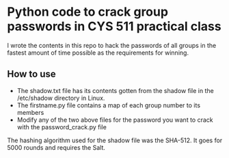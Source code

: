# Python code to crack group passwords in CYS 511 practical class

I wrote the contents in this repo to hack the passwords of all groups in the fastest amount of time
possible as the requirements for winning. 

## How to use
- The shadow.txt file has its contents gotten from the shadow file in the /etc/shadow directory in Linux.
- The firstname.py file contains a map of each group number to its members
- Modify any of the two above files for the password you want to crack with the password_crack.py file

The hashing algorithm used for the shadow file was the SHA-512. It goes for 5000 rounds and requires the Salt.
